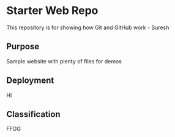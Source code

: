 # Starter Web Repo

This repository is for showing how Git and GitHub work - Suresh

## Purpose

Sample website with plenty of files for demos

## Deployment
Hi

## Classification

FFGG